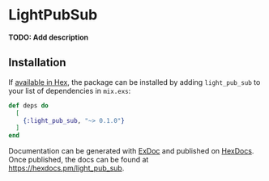 # LightPubSub

**TODO: Add description**

## Installation

If [available in Hex](https://hex.pm/docs/publish), the package can be installed
by adding `light_pub_sub` to your list of dependencies in `mix.exs`:

```elixir
def deps do
  [
    {:light_pub_sub, "~> 0.1.0"}
  ]
end
```

Documentation can be generated with [ExDoc](https://github.com/elixir-lang/ex_doc)
and published on [HexDocs](https://hexdocs.pm). Once published, the docs can
be found at <https://hexdocs.pm/light_pub_sub>.

